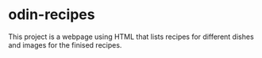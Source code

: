 # odin-recipes
This project is a webpage using HTML that lists recipes for different dishes and images for the finised recipes.